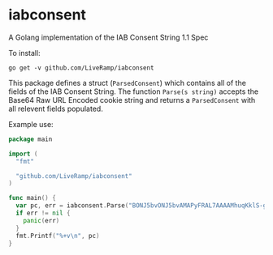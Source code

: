 # iabconsent
A Golang implementation of the IAB Consent String 1.1 Spec

To install:
```
go get -v github.com/LiveRamp/iabconsent
```

This package defines a struct (`ParsedConsent`) which contains all of the fields
of the IAB Consent String. The function `Parse(s string)` accepts the Base64 Raw
URL Encoded cookie string and returns a `ParsedConsent` with all relevent fields populated.

Example use:
```go
package main

import (
  "fmt"

  "github.com/LiveRamp/iabconsent"
)

func main() {
  var pc, err = iabconsent.Parse("BONJ5bvONJ5bvAMAPyFRAL7AAAAMhuqKklS-gAAAAAAAAAAAAAAAAAAAAAAAAAA")
  if err != nil {
    panic(err)
  }
  fmt.Printf("%+v\n", pc)
}
```


